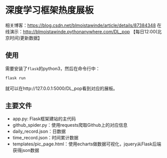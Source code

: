 # 深度学习框架热度展板

相关博客：https://blog.csdn.net/blmoistawinde/article/details/87384348
在线演示：http://blmoistawinde.pythonanywhere.com/DL_pop 【每日12:00(北京时间)更新数据】

## 使用
需要安装了`flask`的python3，然后在命令行中：

```bash
flask run
```

就可以在http://127.0.0.1:5000/DL_pop看到对应的展板。

## 主要文件
- app.py: Flask框架建站的主代码
- github_spider.py：使用requests爬取Github上的对应信息
- daily_record.json：日数据
- time_record.json：时间累计数据
- templates/pic_page.html：使用echarts做数据可视化，jquery从Flask后端获得json数据
